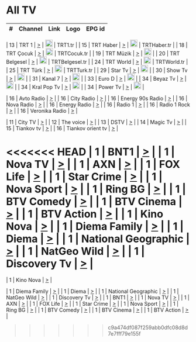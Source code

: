 <h1>All TV</h1>

| #   | Channel        | Link  | Logo | EPG id |
|:---:|:--------------:|:-----:|:----:|:------:|

| 13  | TRT 1            | [>](https://tv-trt1.medya.trt.com.tr/master.m3u8) | <img height="20" src="https://i.imgur.com/j786OLG.png"/> | TRT1.tr |
| 15  | TRT Haber        | [>](https://tv-trthaber.medya.trt.com.tr/master.m3u8) | <img height="20" src="https://i.imgur.com/OVfo8Ab.png"/> | TRTHaber.tr |
| 18  | TRT Çocuk        | [>](https://tv-trtcocuk.medya.trt.com.tr/master.m3u8) | <img height="20" src="https://i.imgur.com/QLFmD6d.png"/> | TRTCocuk.tr |
| 19  | TRT Müzik        | [>](https://tv-trtmuzik.medya.trt.com.tr/master.m3u8) | <img height="20" src="https://i.imgur.com/fIVFCEd.png"/> |
| 20  | TRT Belgesel     | [>](https://tv-trtbelgesel.medya.trt.com.tr/master.m3u8) | <img height="20" src="https://i.imgur.com/MGO87pe.png"/> | TRTBelgesel.tr |
| 24  | TRT World        | [>](https://tv-trtworld.medya.trt.com.tr/master.m3u8) | <img height="20" src="https://i.imgur.com/JEA2xpv.png"/> | TRTWorld.tr |
| 25  | TRT Türk         | [>](https://tv-trtturk.medya.trt.com.tr/master.m3u8) | <img height="20" src="https://i.imgur.com/OSTOQNw.png"/> | TRTTurk.tr |
| 29  | Star Tv   | [>](https://dogus-live.daioncdn.net/startv/startv_360p.m3u8) | <img height="20" src="https://i.imgur.com/IebUZx1.png"/> |
| 30  | Show Tv     | [>](https://ciner-live.daioncdn.net/showtv/showtv.m3u8) | <img height="20" src="https://i.imgur.com/IebUZx1.png"/> |
| 31  | Kanal 7     | [>](https://kanal7-live.daioncdn.net/kanal7/kanal7.m3u8) | <img height="20" src="https://i.imgur.com/IebUZx1.png"/> |
| 33  | Euro D    | [>](https://www.youtube.com/user/KanalD/live) | <img height="20" src="https://i.imgur.com/IebUZx1.png"/> |
| 34  | Beyaz Tv     | [>](https://beyaztv-live.daioncdn.net/beyaztv/beyaztv.m3u8) | <img height="20" src="https://i.imgur.com/IebUZx1.png"/> |
| 34  | Kral Pop Tv     | [>](https://www.youtube.com/watch?v=GuFTuKoXepw) | <img height="20" src="https://i.imgur.com/IebUZx1.png"/> |
| 34  | Power Tv     | [>](https://livetv.powerapp.com.tr/powerTV/powerhd.smil/chunklist.m3u8) | <img height="20" src="https://i.imgur.com/IebUZx1.png"/> |

| 16  | Avto Radio | [>](http://stream.metacast.eu/avtoradio.mp3.m3u) |
| 16  | City Radio | [>](http://stream.metacast.eu/city.aac.m3u) |
| 16  | Energy 90s Radio | [>](http://stream.metacast.eu/energy-90s.m3u) |
| 16  | Nova Radio | [>](http://stream.metacast.eu/nova.aac.m3u) |
| 16  | Energy Radio | [>](http://stream.metacast.eu/nrj.aac.m3u) |
| 16  | Radio 1 | [>](http://stream.metacast.eu/radio1.aac.m3u) |
| 16  | Radio 1 Rock | [>](http://stream.metacast.eu/radio1rock.aac.m3u) |
| 16  | Veronika Radio | [>](http://stream.metacast.eu/veronika.aac.m3u) |

| 11  | City TV | [>](https://tv.city.bg/play/tshls/citytv/index.m3u8) |
| 12  | The voice | [>](https://bss1.neterra.tv/thevoice/thevoice.m3u8) |
| 13  | DSTV | [>](http://46.249.95.140:8081/hls/data.m3u8) |
| 14  | Magic Tv | [>](https://bss1.neterra.tv/magictv/magictv.m3u8) |
| 15  | Tiankov tv | [>](https://streamer103.neterra.tv/tiankov-folk/live.m3u8) |
| 16  | Tiankov orient tv | [>](https://streamer103.neterra.tv/tiankov-orient/live.m3u8) |

<<<<<<< HEAD
| 1 | BNT1 | [>](https://ymkaya.xyz:47375/tv/bnt1/playlist.m3u8?wmsAuthSign=c2VydmVyX3RpbWU9Ni8yNC8yMDI1IDY6NDg6MjkgUE0maGFzaF92YWx1ZT1SdXp5T1pvcVh1eFJ2OW9RWTYrQU5nPT0mdmFsaWRtaW51dGVzPTYw) |
| 1 | Nova TV | [>](https://ymkaya.xyz:47375/tv/novatv/playlist.m3u8?wmsAuthSign=c2VydmVyX3RpbWU9Ni8yNC8yMDI1IDY6NDg6MzkgUE0maGFzaF92YWx1ZT1TYlFMeGFSY1d5Rmhza0YxTmRTSnBBPT0mdmFsaWRtaW51dGVzPTYw) |
| 1 | AXN | [>](https://ymkaya.xyz:47375/tv/axn/playlist.m3u8?wmsAuthSign=c2VydmVyX3RpbWU9Ni8yNC8yMDI1IDY6NDg6NDkgUE0maGFzaF92YWx1ZT0rS0hnVjRHem5Wb0pKK3N0STRjNkdBPT0mdmFsaWRtaW51dGVzPTYw) |
| 1 | FOX Life | [>](https://ymkaya.xyz:47375/tv/foxlife/playlist.m3u8?wmsAuthSign=c2VydmVyX3RpbWU9Ni8yNC8yMDI1IDY6NDg6NTkgUE0maGFzaF92YWx1ZT1IWXg4bnFtZTJrYXVNb0R1WmxhbHNBPT0mdmFsaWRtaW51dGVzPTYw) |
| 1 | Star Crime | [>](https://ymkaya.xyz:47375/tv/foxcrime/playlist.m3u8?wmsAuthSign=c2VydmVyX3RpbWU9Ni8yNC8yMDI1IDY6NDk6MTAgUE0maGFzaF92YWx1ZT0rNGlxVGZobU1CTTNwMXhKL1Jac0xBPT0mdmFsaWRtaW51dGVzPTYw) |
| 1 | Nova Sport | [>](https://ymkaya.xyz:47375/tv/novasport/playlist.m3u8?wmsAuthSign=c2VydmVyX3RpbWU9Ni8yNC8yMDI1IDY6NDk6MjAgUE0maGFzaF92YWx1ZT1MYkRlRGZqZFNLWGc0MkgwRUtLaEF3PT0mdmFsaWRtaW51dGVzPTYw) |
| 1 | Ring BG | [>](https://ymkaya.xyz:47375/tv/ringbg/playlist.m3u8?wmsAuthSign=c2VydmVyX3RpbWU9Ni8yNC8yMDI1IDY6NDk6MzAgUE0maGFzaF92YWx1ZT1COVJDbUJEbXdjTDl5eVNPMUtPK3ZBPT0mdmFsaWRtaW51dGVzPTYw) |
| 1 | BTV Comedy | [>](https://ymkaya.xyz:47375/tv/btvcomedy/playlist.m3u8?wmsAuthSign=c2VydmVyX3RpbWU9Ni8yNC8yMDI1IDY6NDk6NDAgUE0maGFzaF92YWx1ZT11by82aFFjdjB0QUR6QXpaOGRkZlRBPT0mdmFsaWRtaW51dGVzPTYw) |
| 1 | BTV Cinema | [>](https://ymkaya.xyz:47375/tv/btvcinema/playlist.m3u8?wmsAuthSign=c2VydmVyX3RpbWU9Ni8yNC8yMDI1IDY6NDk6NTAgUE0maGFzaF92YWx1ZT11ODBxZTA5eWhCMGtxN2NDdG1pRXJRPT0mdmFsaWRtaW51dGVzPTYw) |
| 1 | BTV Action | [>](https://ymkaya.xyz:47375/tv/btvaction/playlist.m3u8?wmsAuthSign=c2VydmVyX3RpbWU9Ni8yNC8yMDI1IDY6NTA6MDAgUE0maGFzaF92YWx1ZT1vVmhZNHlvQ0JKcmtLZEZ0cExqS2h3PT0mdmFsaWRtaW51dGVzPTYw) |
| 1 | Kino Nova | [>](https://ymkaya.xyz:47375/tv/kinonova/playlist.m3u8?wmsAuthSign=c2VydmVyX3RpbWU9Ni8yNC8yMDI1IDY6NTA6MTAgUE0maGFzaF92YWx1ZT1IcU9UczJkK25qVXpBSE0rR2pUTEd3PT0mdmFsaWRtaW51dGVzPTYw) |
| 1 | Diema Family | [>](https://ymkaya.xyz:47375/tv/diemafamily/playlist.m3u8?wmsAuthSign=c2VydmVyX3RpbWU9Ni8yNC8yMDI1IDY6NTA6MjAgUE0maGFzaF92YWx1ZT04MVpuc3RDbi9YQnhVY2FHSjRQQlJ3PT0mdmFsaWRtaW51dGVzPTYw) |
| 1 | Diema | [>](https://ymkaya.xyz:47375/tv/diema/playlist.m3u8?wmsAuthSign=c2VydmVyX3RpbWU9Ni8yNC8yMDI1IDY6NTA6MzAgUE0maGFzaF92YWx1ZT1oQkoyT1pTaWVRN1FuNzZ5V2JIaGdnPT0mdmFsaWRtaW51dGVzPTYw) |
| 1 | National Geographic | [>](https://ymkaya.xyz:47375/tv/natgeo/playlist.m3u8?wmsAuthSign=c2VydmVyX3RpbWU9Ni8yNC8yMDI1IDY6NTA6MzkgUE0maGFzaF92YWx1ZT1Kd1dXYTg4NXl2bmQrN21wd3kwMjhnPT0mdmFsaWRtaW51dGVzPTYw) |
| 1 | NatGeo Wild | [>](https://ymkaya.xyz:47375/tv/natgeowild/playlist.m3u8?wmsAuthSign=c2VydmVyX3RpbWU9Ni8yNC8yMDI1IDY6NTA6NDkgUE0maGFzaF92YWx1ZT1nbTJ3L1RGZndxWjJMREpBVlEyU2Z3PT0mdmFsaWRtaW51dGVzPTYw) |
| 1 | Discovery Tv | [>](https://ymkaya.xyz:47375/tv/discovery/playlist.m3u8?wmsAuthSign=c2VydmVyX3RpbWU9Ni8yNC8yMDI1IDY6NTA6NTkgUE0maGFzaF92YWx1ZT1aaWFYVXhjZlJJZVp1QWZkbjhtaVdRPT0mdmFsaWRtaW51dGVzPTYw) |
=======


| 1 | Kino Nova | [>](https://ymkaya.xyz:11336/tv/kinonova/playlist.m3u8?wmsAuthSign=c2VydmVyX3RpbWU9MS8yLzIwMjUgNDo0MDoyMCBBTSZoYXNoX3ZhbHVlPWlFS1FrWEtMMVRFM3l5YklUWUJQUHc9PSZ2YWxpZG1pbnV0ZXM9NjA=) |

| 1 | Diema Family | [>](https://ymkaya.xyz:11336/tv/diemafamily/playlist.m3u8?wmsAuthSign=c2VydmVyX3RpbWU9MS8yLzIwMjUgNDo0MDozMCBBTSZoYXNoX3ZhbHVlPUVUaTVKTldvZTF5WVVCM0YwL21kaXc9PSZ2YWxpZG1pbnV0ZXM9NjA=) |
| 1 | Diema | [>](https://ymkaya.xyz:11336/tv/diema/playlist.m3u8?wmsAuthSign=c2VydmVyX3RpbWU9MS8yLzIwMjUgNDo0MDo0MCBBTSZoYXNoX3ZhbHVlPVlYMWVJT2NuUjNpUTBsaytEUFFOS2c9PSZ2YWxpZG1pbnV0ZXM9NjA=) |
| 1 | National Geographic | [>](https://ymkaya.xyz:11336/tv/natgeo/playlist.m3u8?wmsAuthSign=c2VydmVyX3RpbWU9MS8yLzIwMjUgNDo0MTo0MSBBTSZoYXNoX3ZhbHVlPTJQTlVmcG5nYWx0M013eUhGRGxnd0E9PSZ2YWxpZG1pbnV0ZXM9NjA=) |
| 1 | NatGeo Wild | [>](https://ymkaya.xyz:11336/tv/natgeowild/playlist.m3u8?wmsAuthSign=c2VydmVyX3RpbWU9MS8yLzIwMjUgNDo0MTo1MSBBTSZoYXNoX3ZhbHVlPVl1OXZaTTliN0hGWEN3eDBYd1duNkE9PSZ2YWxpZG1pbnV0ZXM9NjA=) |
| 1 | Discovery Tv | [>](https://ymkaya.xyz:11336/tv/discovery/playlist.m3u8?wmsAuthSign=c2VydmVyX3RpbWU9MS8yLzIwMjUgNDo0MjowMSBBTSZoYXNoX3ZhbHVlPWtBQmdLNlY2RmQwWElzMVYzSDJyVkE9PSZ2YWxpZG1pbnV0ZXM9NjA=) |
| 1 | BNT1 | [>](https://ymkaya.xyz:11336/tv/bnt1/playlist.m3u8?wmsAuthSign=c2VydmVyX3RpbWU9MS8yLzIwMjUgNDozODozOCBBTSZoYXNoX3ZhbHVlPVVrMVlRQXpJWlhYeUh6ZFVpSC9NMUE9PSZ2YWxpZG1pbnV0ZXM9NjA=) |
| 1 | Nova TV | [>](https://ymkaya.xyz:11336/tv/novatv/playlist.m3u8?wmsAuthSign=c2VydmVyX3RpbWU9MS8yLzIwMjUgNDozODo0OCBBTSZoYXNoX3ZhbHVlPUVxQjh1a0ZzYkVGZU8zZDFGTzdreVE9PSZ2YWxpZG1pbnV0ZXM9NjA=) |
| 1 | AXN | [>](https://ymkaya.xyz:11336/tv/axn/playlist.m3u8?wmsAuthSign=c2VydmVyX3RpbWU9MS8yLzIwMjUgNDozODo1OCBBTSZoYXNoX3ZhbHVlPUpkWStGY1hkNXhaOVpPZ0thQ0FZL3c9PSZ2YWxpZG1pbnV0ZXM9NjA=) |
| 1 | FOX Life | [>](https://ymkaya.xyz:11336/tv/foxlife/playlist.m3u8?wmsAuthSign=c2VydmVyX3RpbWU9MS8yLzIwMjUgNDozOToxMCBBTSZoYXNoX3ZhbHVlPWt1ZDc1T3AzYlZDTjJnSy9TU0xJZlE9PSZ2YWxpZG1pbnV0ZXM9NjA=) |
| 1 | Star Crime | [>](https://ymkaya.xyz:11336/tv/foxcrime/playlist.m3u8?wmsAuthSign=c2VydmVyX3RpbWU9MS8yLzIwMjUgNDozOToyMCBBTSZoYXNoX3ZhbHVlPXIwVU45Nm9FR1l2enNkTG9TanBxbmc9PSZ2YWxpZG1pbnV0ZXM9NjA=) |
| 1 | Nova Sport | [>](https://ymkaya.xyz:11336/tv/novasport/playlist.m3u8?wmsAuthSign=c2VydmVyX3RpbWU9MS8yLzIwMjUgNDozOTozMCBBTSZoYXNoX3ZhbHVlPXlSZ0UxazVaM0xhSmc0NmR4T0c1T2c9PSZ2YWxpZG1pbnV0ZXM9NjA=) |
| 1 | Ring BG | [>](https://ymkaya.xyz:11336/tv/ringbg/playlist.m3u8?wmsAuthSign=c2VydmVyX3RpbWU9MS8yLzIwMjUgNDozOTo0MCBBTSZoYXNoX3ZhbHVlPTR4aUlFNHVUYWN4enY1WkVuOFZma2c9PSZ2YWxpZG1pbnV0ZXM9NjA=) |
| 1 | BTV Comedy | [>](https://ymkaya.xyz:11336/tv/btvcomedy/playlist.m3u8?wmsAuthSign=c2VydmVyX3RpbWU9MS8yLzIwMjUgNDozOTo1MCBBTSZoYXNoX3ZhbHVlPUtrMTJ2RHNTTUU1RFp1ZkVOdXFSK3c9PSZ2YWxpZG1pbnV0ZXM9NjA=) |
| 1 | BTV Cinema | [>](https://ymkaya.xyz:11336/tv/btvcinema/playlist.m3u8?wmsAuthSign=c2VydmVyX3RpbWU9MS8yLzIwMjUgNDozOTo1OSBBTSZoYXNoX3ZhbHVlPTZWcU9FZW56cG1NM1lrYy8xNE5NeHc9PSZ2YWxpZG1pbnV0ZXM9NjA=) |
| 1 | BTV Action | [>](https://ymkaya.xyz:11336/tv/btvaction/playlist.m3u8?wmsAuthSign=c2VydmVyX3RpbWU9MS8yLzIwMjUgNDo0MDoxMCBBTSZoYXNoX3ZhbHVlPUlDd0ErRkZVWThyMVZwR3c2REdGZ3c9PSZ2YWxpZG1pbnV0ZXM9NjA=) |
>>>>>>> c9a474df087f259abb0dfc08d8d7e7fff79e155f
